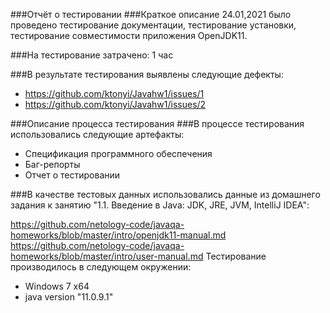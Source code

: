 ###Отчёт о тестировании
###Краткое описание
24.01,2021 было проведено тестирование документации, тестирование установки, тестирование совместимости приложения OpenJDK11.

###На тестирование затрачено: 1 час

###В результате тестирования выявлены следующие дефекты:
- https://github.com/ktonyi/Javahw1/issues/1
- https://github.com/ktonyi/Javahw1/issues/2

###Описание процесса тестирования
###В процессе тестирования использовались следующие артефакты:
- Спецификация программного обеспечения
- Баг-репорты
- Отчет о тестировании

###В качестве тестовых данных использовались данные из домашнего задания к занятию "1.1. Введение в Java: JDK, JRE, JVM, IntelliJ IDEA":

https://github.com/netology-code/javaqa-homeworks/blob/master/intro/openjdk11-manual.md
https://github.com/netology-code/javaqa-homeworks/blob/master/intro/user-manual.md
Тестирование производилось в следующем окружении:
- Windows 7 x64
- java version "11.0.9.1"